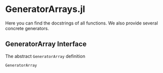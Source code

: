# GeneratorArrays.jl

Here you can find the docstrings of all functions.
We also provide several concrete generators.


## GeneratorArray Interface

The abstract `GeneratorArray` definition
```@docs
GeneratorArray
```

